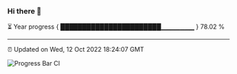 ### Hi there 👋

⏳ Year progress { ███████████████████████▁▁▁▁▁▁▁ } 78.02 %

---

⏰ Updated on Wed, 12 Oct 2022 18:24:07 GMT

![Progress Bar CI](https://github.com/liununu/liununu/workflows/Progress%20Bar%20CI/badge.svg)
